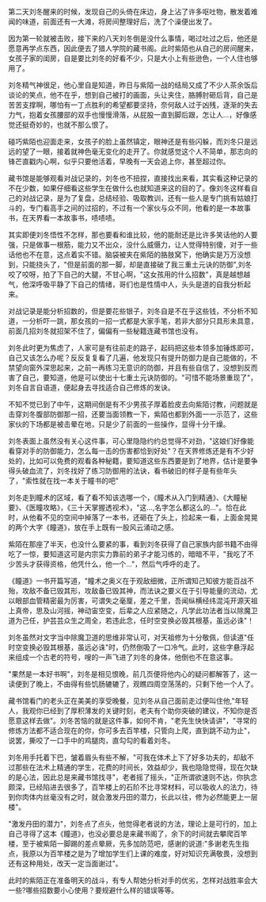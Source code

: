 第二天刘冬醒来的时候，发现自己的头倚在床边，身上沾了许多呕吐物，散发着难闻的味道，前面还有一大滩，将房间整理好后，洗了个澡便出发了。

因为第一轮就被击败，接下来的八天刘冬倒是没什么事情，喝过吐过之后，他还是愿意再学点东西，因此便去了猎人学院的藏书阁。此时紫陌也从自己的房间醒来，女孩子家的闺房，自是要比刘冬的好看不少，只是大小上有些逊色，一个人住也够用了。

刘冬精气神很足，他心里自是知道，昨日与紫陌一战的结局又成了不少人茶余饭后谈论的笑点，他不在乎，想到自己被打的画面，头让夹住，胳膊肘砸后背，自己是苦苦支撑啊，哪怕有一丁点胜利的希望都要坚持，奈何敌人过于凶残，逐渐的失去力气，抱着女孩腰部的双手也慢慢滑落，从屁股一直到脚后跟，怎让人...，好像感觉还挺奇妙的，也就不那么恨了。

碰巧紫陌也迎面走来，女孩子的脸上虽然镇定，眼神还是有些闪躲，而刘冬只是远远的望了一眼，接着就神色毫无变化的走开了。你就感觉这个人不简单，那志向的锋芒直戳内心啊，似乎只要他活着，早晚有一天会追上你，甚至超过你。

藏书馆是能够观看对战记录的，刘冬也不扭捏，直接找出来看，其实看这种记录的不在少数，如果仔细看这些学生在做什么也就知道来这的目的了。像刘冬这样看自己的对战记录，是为了复盘，总结经验、吸取教训，还有一些人是专门挑有姑娘打斗的，专门看高手之间的过招的，不过有一个家伙与众不同，他看的是一本故事书，在天界看一本故事书，啧啧啧。

其实即便刘冬悟性不怎样，那也要看和谁比较，他的能耐还是比许多笑话他的人要强，只是做事一根筋，能力又不出众，没什么威慑力，让人觉得特别傻，对于一些话他也不在意，这点着实不错。脑袋被夹在紫陌的胳肢窝下，他确实是万万没想到，只能挠头了，"但是前面的那一脚，却是直接破了我三重土元诀的防御",刘冬咬了咬呀，拍了下自己的大腿，不甘心啊，"这女孩用的什么招数"，真是越想越气，他深呼吸平静了下自己的情绪，哥们也是性情中人，头头是道的自我分析起来。

对战记录是能分析招数的，但是要花些银子，刘冬自是不在乎这些钱，不分析不知道，一分析吓一跳，那女孩的一招一式都是大家手笔，若非大部分只具形未具意，前面几招刘冬就招架不住了，偏偏有一些秘籍连藏书馆也没有。

刘冬此时更为焦虑了，人家可是有往前走的路子，起码把这些本领多加锤炼即可，自己又该怎么办呢？反反复复看了几遍，他发现只有提升防御力是自己能做的，不禁望向窗外深思起来，之前一再练习无意识的防御，并且有些自信了，没想到反而害了自己，要知道，他是可以使出十七重土元诀防御的。"可惜不能场景重现了"，刘冬自言自语道，便起身去寻找适合自己修炼的发诀。

不知不觉已到了中午，这期间倒是有不少男孩子厚着脸皮去向紫陌讨教，问题就是击穿刘冬腹部防御那一招，还要当面领教一下，紫陌也都到外面一一示范了，这些家伙的下场都是被击晕在地，只是少了前面的一些操作，显得十分干燥。

刘冬表面上虽然没有关心这件事，可心里隐隐约约总觉得不对劲，"这娘们好像能看穿对手的防御能力，怎么每一击的伤害都恰到好处"？在天界修炼还是有不少好处的，比如可以免费的观看各种秘籍，要知道这些东西要是到了地界，估计是要争得头破血流了，刘冬找好了练习防御用的法诀，看书破旧的样子是有些年头了，"索性就在找一本关于瞳书的吧"

刘冬走到瞳术的区域，看了看不知该选哪一个，《瞳术从入门到精通》、《大瞳秘要》、《医瞳攻略》，《三十天掌握透视术》，"这...,名字怎么都这么的..."。恰在此时，从他看不见的空间中掉落了一本书，还砸在了头上，捡起来一看，上面金晃晃的两个大字《瞳道》，放在手上既有一股风云涌动之感。

紫陌在那座了半天，也没什么要紧的事，看到刘冬获得了自己家族内部书籍不由得吃了一惊，要知道这可是内宗实力靠前的弟子才能习练的，暗暗不平，"我吃了不少苦头才获得资格，他凭什么，他一个..."，然后气呼呼的走了。

《瞳道》一书开篇写道，"瞳术之奥义在于观敌细微，正所谓知己知彼方能百战不殆，攻敌不备已毁其形，攻敌备已毁其神，而法诀之要义在于引导能量的流动，尤以眼部血管精密最为厉害，可谓失之毫厘，差之千里，吾闻纵横经纬混沌开源天祖上真帝，思及山河摇，神动宙空变，后辈之人应紧随之，凡学此功法者当以除魔卫道为己任，护芸芸众生之周全，若违此念，任时空变换必毁其根基，虽远必诛"！

刘冬虽然对文字当中除魔卫道的思维非常认可，对天祖修为十分敬佩，但读道"任时空变换必毁其根基，虽远必诛"时，仍然倒吸了一口冷气。此时，这些字悬浮起来组成一个古老的符号，嗖的一声飞进了刘冬的身体，他倒也不在意这事。

"果然是一本好书啊"，刘冬是相见恨晚，前几页便将他内心的疑问都解答了，这一读便到了晚上，不由得有些饥肠辘辘了，观瞧四周空荡荡的，只剩下他一个人了。

藏书馆看门的老头正在美美的享受晚餐，见刘冬从自己面前走过便叫住他,"年轻人，我观你已经到了厚积薄发的关键时刻，老夫有个助你突破的建议，不知你是否愿意这样去做"。刘冬苦恼的就是这件事，如何不肯，"老先生快快请讲"，"寻常的修炼方法都不适合现在的你，你可多去百竿楼，只管向上爬，直到跳不动为止"，说罢，撕咬了一口手中的鸡腿肉，直勾勾的看着刘冬。

刘冬用手托着下巴，皱着眉头有些不解，"可我在体术上下了好多功夫的，却敌不过那些在法术上精通的学生，花费的时间长，效益却少，我也隐隐觉得，现在欠缺的是心法，因此总是来藏书馆找寻"，老者摇了摇头，"正所谓欲速则不达，你执念颇深，已经陷进去很多了，百竿楼上的石阶不比寻常材料，可以吸收人的法力，待到你肉体内丝毫没有之时，就会激发丹田的潜力，长此以往，修为必然能更上一层楼"。

"激发丹田的潜力"，刘冬点了点头，他觉得老者说的方法，理论上是可行的，加上自己寻得了这本《瞳道》，也没必要总是来藏书阁了，余下的时间就去攀爬百竿楼，至于被紫陌一脚踢的差点晕厥，先多加防范吧，感谢的说道:"多谢老先生指点，我原以为百竿楼之是为了增加学生们上课的难度，好对知识充满敬畏，没想到还有这种用处，改天一定当面谢过"。

此时的紫陌正在准备明天的战斗，有专人帮她分析对手的优劣，怎样对战胜率会大一些?哪些招数要小心使用？要规避什么样的错误等等。